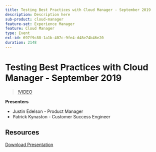 ```yaml
---
title: Testing Best Practices with Cloud Manager - September 2019
description: Description here
sub-product: cloud-manager
feature-set: Experience Manager
feature: Cloud Manager
type: Event
exl-id: 697f9c88-1a1b-407c-9fe4-d48e74b46e20
duration: 2148
---
```

# Testing Best Practices with Cloud Manager - September 2019

>[!VIDEO](https://video.tv.adobe.com/v/329028/?quality=9&learn=on)

**Presenters**

* Justin Edelson - Product Manager
* Patrick Kynaston - Customer Success Engineer

## Resources

[Download Presentation](./assets/CloudManagerWebinarSeptember2019.pdf)

